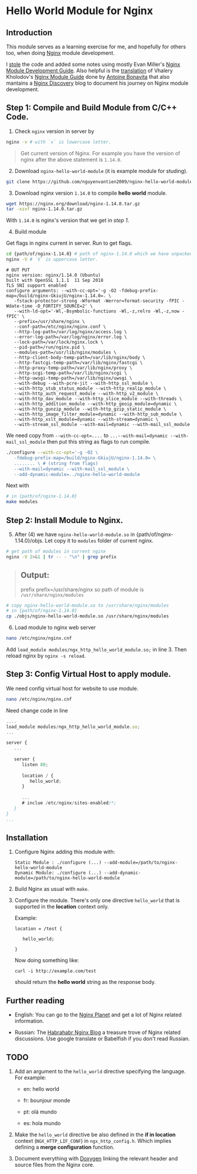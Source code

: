 # Hello World Module for Nginx

## Introduction

This module serves as a learning exercise for me, and hopefully for
others too, when doing [Nginx](http://nginx.org) module development. 

I [stole](http://dominicfallows.com/2011/02/20/hello-world-nginx-module-3/)
the code and added some notes using mostly Evan Miller's
[Nginx Module Development Guide](http://www.evanmiller.org/nginx-modules-guide.html). Also
helpful is the
[translation](http://antoine.bonavita.free.fr/nginx_mod_dev_en.html)
of Vhalery Kholodov's
[Nginx Module Guide](http://www.grid.net.ru/nginx/nginx-modules.html)
done by [Antoine Bonavita](http://antoine.bonavita.free.fr/) that also
mantains a [Nginx Discovery](http://www.nginx-discovery.com/) blog to
document his journey on Nginx module development.

## Step 1: Compile and Build Module from C/C++ Code.

1. Check `nginx` version in server by 
```sh
nginx -v # with `v` is lowercase letter.
```
> Get current version of Nginx. For example you have the version of nginx after the above statement is `1.14.0`.

2. Download `nginx-hello-world-module` (it is example module for studing).

```sh
git clone https://github.com/nguyenvantien2009/nginx-hello-world-module.git
```

3. Download nginx version `1.14.0` to compile __hello world__ module.

```sh
wget https://nginx.org/download/nginx-1.14.0.tar.gz
tar -xzvf nginx-1.14.0.tar.gz
```

With `1.14.0` is nginx's version that we get in _step 1_.

4. Build module

Get flags in nginx current in server. Run to get flags.

```sh
cd {path/of/nginx-1.14.0} # path of nginx-1.14.0 which we have unpacked
nginx -V # `V` is uppercase letter.
```

```
# OUT PUT
nginx version: nginx/1.14.0 (Ubuntu)
built with OpenSSL 1.1.1  11 Sep 2018
TLS SNI support enabled
configure arguments: --with-cc-opt='-g -O2 -fdebug-prefix-map=/build/nginx-GkiujU/nginx-1.14.0=. \
   -fstack-protector-strong -Wformat -Werror=format-security -fPIC -Wdate-time -D_FORTIFY_SOURCE=2' \ 
   --with-ld-opt='-Wl,-Bsymbolic-functions -Wl,-z,relro -Wl,-z,now -fPIC' \
   --prefix=/usr/share/nginx \
   --conf-path=/etc/nginx/nginx.conf \
   --http-log-path=/var/log/nginx/access.log \
   --error-log-path=/var/log/nginx/error.log \
   --lock-path=/var/lock/nginx.lock \
   --pid-path=/run/nginx.pid \
   --modules-path=/usr/lib/nginx/modules \
   --http-client-body-temp-path=/var/lib/nginx/body \
   --http-fastcgi-temp-path=/var/lib/nginx/fastcgi \
   --http-proxy-temp-path=/var/lib/nginx/proxy \
   --http-scgi-temp-path=/var/lib/nginx/scgi \
   --http-uwsgi-temp-path=/var/lib/nginx/uwsgi \
   --with-debug --with-pcre-jit --with-http_ssl_module \
   --with-http_stub_status_module --with-http_realip_module \
   --with-http_auth_request_module --with-http_v2_module \
   --with-http_dav_module --with-http_slice_module --with-threads \
   --with-http_addition_module --with-http_geoip_module=dynamic \
   --with-http_gunzip_module --with-http_gzip_static_module \
   --with-http_image_filter_module=dynamic --with-http_sub_module \
   --with-http_xslt_module=dynamic --with-stream=dynamic \
   --with-stream_ssl_module --with-mail=dynamic --with-mail_ssl_module
```

We need copy from `--with-cc-opt=....`  to `...--with-mail=dynamic --with-mail_ssl_module` then put this string as flags to run compile.

```sh
./configure --with-cc-opt='-g -O2 \
   -fdebug-prefix-map=/build/nginx-GkiujU/nginx-1.14.0= \
   ........ \ # (string from flags)
   --with-mail=dynamic --with-mail_ssl_module \
   --add-dynamic-module=../nginx-hello-world-module
```

Next with 

```sh
# in {path/of/nginx-1.14.0}
make modules
```

## Step 2: Install Module to Nginx.

5. After (4) we have `nginx-hello-world-module.so` in {path/of/nginx-1.14.0}/objs. Let copy it to `modules` folder of current nginx.

```sh
# get path of modules in current nginx
nginx -V 2>&1 | tr -- - "\n" | grep prefix
```

> ## Output: 
> prefix
> prefix=/usr/share/nginx
> so path of module is `/usr/share/nginx/modules`

```sh
# copy nginx-hello-world-module.so to /usr/share/nginx/modules
# in {path/of/nginx-1.14.0} 
cp ./objs/nginx-hello-world-module.so /usr/share/nginx/modules
```

6. Load module to nginx web server

```sh
nano /etc/nginx/nginx.cnf 
```

Add `load_module modules/ngx_http_hello_world_module.so;` in line 3. Then reload nginx by `nginx -s reload`.

## Step 3: Config Virtual Host to apply module.

We need config virtual host for website to use module.

```sh
nano /etc/nginx/nginx.cnf
```

Need change code in line 

```javascript class:"lineNo"
....
load_module modules/ngx_http_hello_world_module.so;
...

server {
   ...
   
   server {
      listen 80;
      
      location / {
         hello_world;
      }
      
      ...
      # inclue /etc/nginx/sites-enabled/*;
   }
}
...
```


## Installation

   1. Configure Nginx adding this module with:
          
          Static Module : ./configure (...) --add-module=/path/to/nginx-hello-world-module
          Dynamic Module: ./configure (...) --add-dynamic-module=/path/to/nginx-hello-world-module
       
   2. Build Nginx as usual with `make`.
   
   3. Configure the module. There's only one directive `hello_world`
      that is supported in the **location** context only.
      
      Example:
          
          location = /test {
             
             hello_world;
          
          }

      Now doing something like:
          
          curl -i http://example.com/test
          
      should return the **hello world** string as the response body.

## Further reading

 * English: You can go to the [Nginx Planet](http://planet.nginx.org/)
   and get a lot of Nginx related information.
  
 * Russian: The [Habrahabr Nginx Blog](habrahabr.ru/blogs/nginx/) a
   treasure trove of Nginx related discussions. Use google translate
   or Babelfish if you don't read Russian.
      
## TODO

 1. Add an argument to the `hello_world` directive specifying the
    language. For example:
    
    * en: hello world
    
    * fr: bounjour monde
    
    * pt: olá mundo
 
    * es: hola mundo
 
 2. Make the `hello_world` directive be also defined in the **if in
    location** context (`NGX_HTTP_LIF_CONF`) in
    `ngx_http_config.h`. Which implies defining a **merge
    configuration** function.
 
 3. Document everything with
    [Doxygen](https://secure.wikimedia.org/wikipedia/en/wiki/Doxygen)
    linking the relevant header and source files from the Nginx core.
